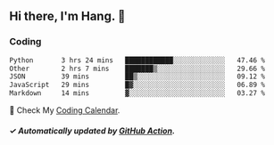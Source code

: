## Hi there, I'm Hang. 👋

### Coding

<!--START_SECTION:waka-->

```txt
Python       3 hrs 24 mins   ████████████░░░░░░░░░░░░░   47.46 %
Other        2 hrs 7 mins    ███████▒░░░░░░░░░░░░░░░░░   29.66 %
JSON         39 mins         ██▒░░░░░░░░░░░░░░░░░░░░░░   09.12 %
JavaScript   29 mins         █▓░░░░░░░░░░░░░░░░░░░░░░░   06.89 %
Markdown     14 mins         ▓░░░░░░░░░░░░░░░░░░░░░░░░   03.27 %
```

<!--END_SECTION:waka-->

🎉 Check My [Coding Calendar](https://github-chart-huhuhang.vercel.app/huhuhang).

##### ✓ Automatically updated by [GitHub Action](https://github.com/huhuhang/huhuhang/actions).

